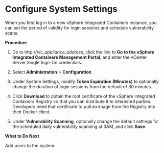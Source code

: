 # Configure System Settings #

When you first log in to a new vSphere Integrated Containers instance, you can set the period of validity for login sessions and schedule vulnerability scans.

**Procedure**

1. Go to http://<i>vic_appliance_address</i>, click the link to **Go to the vSphere Integrated Containers Management Portal**, and enter the vCenter Server Single Sign-On credentials.
2. Select **Administration** > **Configuration**.
3. Under System Settings, modify **Token Expiration (Minutes)** to optionally change the duration of login sessions from the default of 30 minutes.
4. Click **Download** to obtain the root certificate of the vSphere Integrated Containers Registry so that you can distribute it to interested parties.
	Developers need that certificate to pull an image from the Registry into their Docker client.

5. Under **Vulnerability Scanning**, optionally change the default settings for the scheduled daily vulnerability scanning at 3AM, and click **Save**.

**What to Do Next**

Add users to the system.

